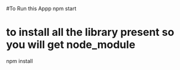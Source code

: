 #To Run this Appp
npm start
# to install all the library present so you will get node_module
npm install 